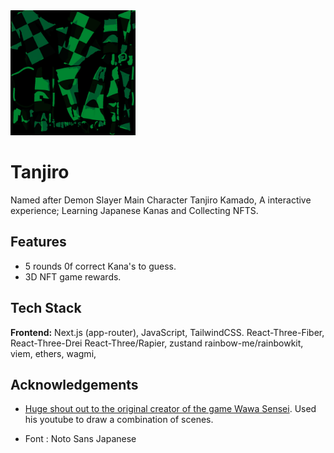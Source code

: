 
<img src="https://github.com/IbrahimSam96/tanjiro/blob/master/public/models/Tanjiro/textures/checkerd_jacket_baseColor.png" width="200">

# Tanjiro

Named after Demon Slayer Main Character Tanjiro Kamado, A interactive experience; Learning Japanese Kanas and Collecting NFTS.  


## Features
- 5 rounds 0f correct Kana's to guess. 
-  3D NFT game rewards.
## Tech Stack

**Frontend:** Next.js (app-router), JavaScript, TailwindCSS. React-Three-Fiber, React-Three-Drei React-Three/Rapier, zustand  rainbow-me/rainbowkit, viem, ethers, wagmi, 
## Acknowledgements

 - [Huge shout out to the original creator of the game Wawa Sensei](https://www.youtube.com/@WawaSensei). Used his youtube to draw a combination of scenes.



- Font : Noto Sans Japanese 
